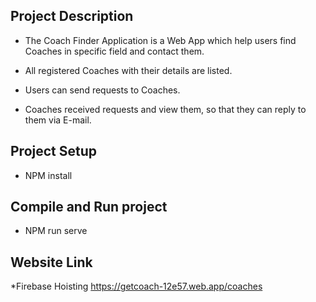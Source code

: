 ## Project Description
* The Coach Finder Application is a Web App which help users find Coaches in specific field and contact them.

* All registered Coaches with their details are listed.

* Users can send requests to Coaches.

* Coaches received requests and view them, so that they can reply to them via E-mail. 

## Project Setup
* NPM install
## Compile and Run project
* NPM run serve
## Website Link
*Firebase Hoisting
https://getcoach-12e57.web.app/coaches


